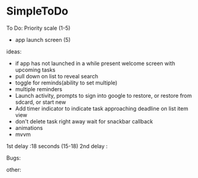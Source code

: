 # SimpleToDo
To Do:
    Priority scale (1-5)
- app launch screen (5)

ideas:
- if app has not launched in a while present welcome screen with upcoming tasks
- pull down on list to reveal search
- toggle for reminds(ability to set multiple)
- multiple reminders
- Launch activity, prompts to sign into google to restore, or restore from sdcard, or start new
- Add timer indicator to indicate task approaching deadline on list item view
- don't delete task right away wait for snackbar callback
- animations
- mvvm

1st delay :18 seconds (15-18)
2nd delay :


Bugs:

other:
